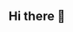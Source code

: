 ## Hi there 👋

<!--
**MamiMarie/MamiMarie** is a ✨ _special_ ✨ repository because its `README.md` (this file) appears on your GitHub profile.

Here are some ideas to get you started:

- 🌱 I’m currently learning C++
- 💬 Ask me about: anything, I am an open book.
- 📫 How to reach me: discord 
- 😄 Pronouns: she/her
- ⚡ Fun fact: video games take all my free time.
-->
